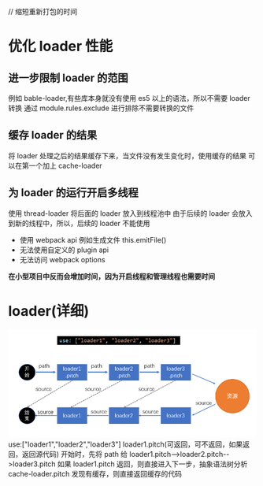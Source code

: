 // 缩短重新打包的时间

# 优化 loader 性能

## 进一步限制 loader 的范围

例如 bable-loader,有些库本身就没有使用 es5 以上的语法，所以不需要 loader 转换
通过 module.rules.exclude 进行排除不需要转换的文件

## 缓存 loader 的结果

将 loader 处理之后的结果缓存下来，当文件没有发生变化时，使用缓存的结果
可以在第一个加上 cache-loader

## 为 loader 的运行开启多线程

使用 thread-loader 将后面的 loader 放入到线程池中
由于后续的 loader 会放入到新的线程中，所以，后续的 loader 不能使用

- 使用 webpack api 例如生成文件 this.emitFile()
- 无法使用自定义的 plugin api
- 无法访问 webpack options

**在小型项目中反而会增加时间，因为开启线程和管理线程也需要时间**

# loader(详细)

![执行过程](./assets/2020-02-21-13-32-36.png)
use:["loader1","loader2","loader3"]
loader1.pitch(可返回，可不返回，如果返回，返回源代码)
开始时，先将 path 给 loader1.pitch-->loader2.pitch-->loader3.pitch
如果 loader1.pitch 返回，则直接进入下一步，抽象语法树分析
cache-loader.pitch 发现有缓存，则直接返回缓存的代码
